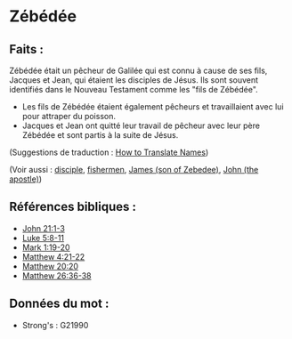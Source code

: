 # Zébédée

## Faits :

Zébédée était un pêcheur de Galilée qui est connu à cause de ses fils, Jacques et Jean, qui étaient les disciples de Jésus. Ils sont souvent identifiés dans le Nouveau Testament comme les "fils de Zébédée".

* Les fils de Zébédée étaient également pêcheurs et travaillaient avec lui pour attraper du poisson.
* Jacques et Jean ont quitté leur travail de pêcheur avec leur père Zébédée et sont partis à la suite de Jésus.

(Suggestions de traduction : [How to Translate Names](rc://en/ta/man/translate/translate-names))

(Voir aussi : [disciple](../kt/disciple.md), [fishermen](../other/fisherman.md), [James (son of Zebedee)](../names/jamessonofzebedee.md), [John (the apostle)](../names/johntheapostle.md))

## Références bibliques :

* [John 21:1-3](rc://en/tn/help/jhn/21/01)
* [Luke 5:8-11](rc://en/tn/help/luk/05/08)
* [Mark 1:19-20](rc://en/tn/help/mrk/01/19)
* [Matthew 4:21-22](rc://en/tn/help/mat/04/21)
* [Matthew 20:20](rc://en/tn/help/mat/20/20)
* [Matthew 26:36-38](rc://en/tn/help/mat/26/36)

## Données du mot :

* Strong's : G21990
